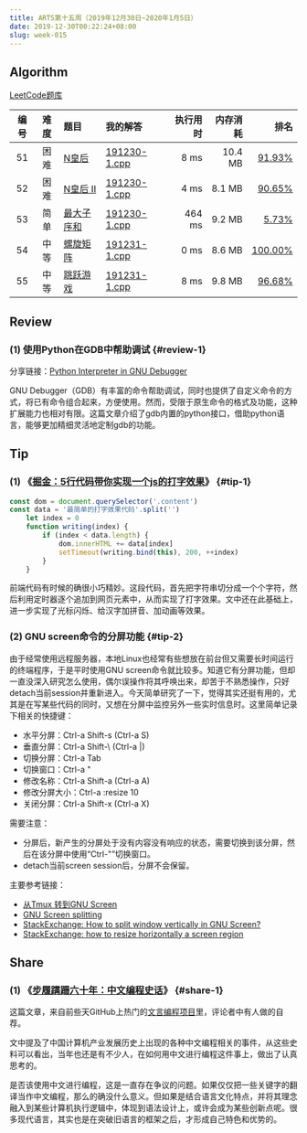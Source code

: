 ```yaml
---
title: ARTS第十五周（2019年12月30日~2020年1月5日）
date: 2019-12-30T00:22:24+08:00
slug: week-015
---
```


## Algorithm

[LeetCode题库](https://leetcode-cn.com/problemset/all/)

| 编号 | 难度 | 题目 | 我的解答 | 执行用时 | 内存消耗 | 排名 |
|:----:|:----:|:-----|:---------|---------:|---------:|-----:|
| 51 | 困难 | [N皇后](https://leetcode-cn.com/problems/n-queens/) | [191230-1.cpp](https://github.com/yanlinlin82/leetcode/blob/master/00051_n-queens/191230-1.cpp) | 8 ms | 10.4 MB | [91.93%](https://leetcode-cn.com/submissions/detail/41676707/) |
| 52 | 困难 | [N皇后 II](https://leetcode-cn.com/problems/n-queens-ii/) | [191230-1.cpp](https://github.com/yanlinlin82/leetcode/blob/master/00052_n-queens-ii/191230-1.cpp) | 4 ms | 8.1 MB | [90.65%](https://leetcode-cn.com/submissions/detail/41676923/) |
| 53 | 简单 | [最大子序和](https://leetcode-cn.com/problems/maximum-subarray/) | [191230-1.cpp](https://github.com/yanlinlin82/leetcode/blob/master/00053_maximum-subarray/191230-1.cpp) | 464 ms | 9.2 MB | [5.73%](https://leetcode-cn.com/submissions/detail/41677377/) |
| 54 | 中等 | [螺旋矩阵](https://leetcode-cn.com/problems/spiral-matrix/) | [191231-1.cpp](https://github.com/yanlinlin82/leetcode/blob/master/00054_spiral-matrix/191231-1.cpp) | 0 ms | 8.6 MB | [100.00%](https://leetcode-cn.com/submissions/detail/41792810/) |
| 55 | 中等 | [跳跃游戏](https://leetcode-cn.com/problems/jump-game/) | [191231-1.cpp](https://github.com/yanlinlin82/leetcode/blob/master/00055_jump-game/191231-1.cpp) | 8 ms | 9.8 MB | [96.68%](https://leetcode-cn.com/submissions/detail/41793717/) |

## Review

### (1) 使用Python在GDB中帮助调试 {#review-1}

分享链接：[Python Interpreter in GNU Debugger](https://www.pythonsheets.com/appendix/python-gdb.html)

GNU Debugger（GDB）有丰富的命令帮助调试，同时也提供了自定义命令的方式，将已有命令组合起来，方便使用。然而，受限于原生命令的格式及功能，这种扩展能力也相对有限。这篇文章介绍了gdb内置的python接口，借助python语言，能够更加精细灵活地定制gdb的功能。

## Tip

### (1) 《[掘金：5行代码带你实现一个js的打字效果](https://juejin.im/post/5ddf55835188257313541581)》 {#tip-1}

```js
const dom = document.querySelector('.content')
const data = '最简单的打字效果代码'.split('')
    let index = 0
    function writing(index) {
        if (index < data.length) {
            dom.innerHTML += data[index]
            setTimeout(writing.bind(this), 200, ++index)
        }
    }
```

前端代码有时候的确很小巧精妙。这段代码，首先把字符串切分成一个个字符，然后利用定时器逐个追加到网页元素中，从而实现了打字效果。文中还在此基础上，进一步实现了光标闪烁、给汉字加拼音、加动画等效果。

### (2) GNU screen命令的分屏功能 {#tip-2}

由于经常使用远程服务器，本地Linux也经常有些想放在前台但又需要长时间运行的终端程序，于是平时使用GNU screen命令就比较多。知道它有分屏功能，但却一直没深入研究怎么使用，偶尔误操作将其呼唤出来，却苦于不熟悉操作，只好detach当前session并重新进入。今天简单研究了一下，觉得其实还挺有用的，尤其是在写某些代码的同时，又想在分屏中监控另外一些实时信息时。这里简单记录下相关的快捷键：

* 水平分屏：Ctrl-a Shift-s (Ctrl-a S)
* 垂直分屏：Ctrl-a Shift-\ (Ctrl-a |)
* 切换分屏：Ctrl-a Tab
* 切换窗口：Ctrl-a "
* 修改名称：Ctrl-a Shift-a (Ctrl-a A)
* 修改分屏大小：Ctrl-a :resize 10
* 关闭分屏：Ctrl-a Shift-x (Ctrl-a X)

需要注意：

* 分屏后，新产生的分屏处于没有内容没有响应的状态，需要切换到该分屏，然后在该分屏中使用“Ctrl-"”切换窗口。
* detach当前screen session后，分屏不会保留。

主要参考链接：

* [从Tmux 转到GNU Screen](https://www.cnblogs.com/bamanzi/p/switch-tmux-to-gnu-screen.html)
* [GNU Screen splitting](https://tomlee.co/2011/10/gnu-screen-splitting/)
* [StackExchange: How to split window vertically in GNU Screen?](https://unix.stackexchange.com/questions/26685/how-to-split-window-vertically-in-gnu-screen)
* [StackExchange: how to resize horizontally a screen region](https://unix.stackexchange.com/questions/30075/how-to-resize-horizontally-a-screen-region)

## Share

### (1) 《[步履蹒跚六十年：中文编程史话](https://mp.weixin.qq.com/s/ozvbgxQLBQftyGRSWIAQag)》 {#share-1}

这篇文章，来自前些天GitHub上热门的[文言编程项目](https://github.com/LingDong-/wenyan-lang)里，评论者中有人做的自荐。

文中提及了中国计算机产业发展历史上出现的各种中文编程相关的事件，从这些史料可以看出，当年也还是有不少人，在如何用中文进行编程这件事上，做出了认真思考的。

是否该使用中文进行编程，这是一直存在争议的问题。如果仅仅把一些关键字的翻译当作中文编程，那么的确没什么意义。但如果是结合语言文化特点，并将其理念融入到某些计算机执行逻辑中，体现到语法设计上，或许会成为某些创新点呢。很多现代语言，其实也是在突破旧语言的框架之后，才形成自己特色和优势的。
